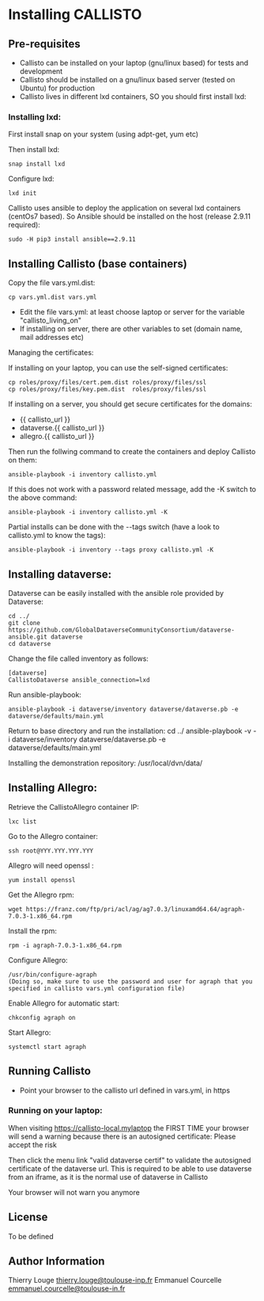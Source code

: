 Installing CALLISTO
===================

Pre-requisites
--------------

 - Callisto can be installed on your laptop (gnu/linux based) for tests and development
 - Callisto should be installed on a gnu/linux based server (tested on Ubuntu) for production
 - Callisto lives in different lxd containers, SO you should first install lxd:

### Installing lxd: ###

First install snap on your system (using adpt-get, yum etc)

Then install lxd:

    snap install lxd

Configure lxd:

    lxd init

Callisto uses ansible to deploy the application on several lxd containers (centOs7 based). So Ansible should be installed on the host (release 2.9.11 required):

    sudo -H pip3 install ansible==2.9.11

Installing Callisto (base containers)
-------------------------------------

Copy the file vars.yml.dist:

    cp vars.yml.dist vars.yml

 - Edit the file vars.yml: at least choose laptop or server for the variable "callisto_living_on"
 - If installing on server, there are other variables to set (domain name, mail addresses etc)

Managing the certificates:

If installing on your laptop, you can use the self-signed certificates:

    cp roles/proxy/files/cert.pem.dist roles/proxy/files/ssl
    cp roles/proxy/files/key.pem.dist  roles/proxy/files/ssl

If installing on a server, you should get secure certificates for the domains:
 - {{ callisto_url }}
 - dataverse.{{ callisto_url }}
 - allegro.{{ callisto_url }}

Then run the follwing command to create the containers and deploy Callisto on them:

    ansible-playbook -i inventory callisto.yml 

If this does not work with a password related message, add the -K switch to the above command:

    ansible-playbook -i inventory callisto.yml -K

Partial installs can be done with the --tags switch (have a look to callisto.yml to know the tags):

    ansible-playbook -i inventory --tags proxy callisto.yml -K


Installing dataverse:
---------------------

Dataverse can be easily installed with the ansible role provided by Dataverse:

    
    cd ../
    git clone https://github.com/GlobalDataverseCommunityConsortium/dataverse-ansible.git dataverse
    cd dataverse

Change the file called inventory as follows:

    [dataverse]
    CallistoDataverse ansible_connection=lxd

Run ansible-playbook:

    ansible-playbook -i dataverse/inventory dataverse/dataverse.pb -e dataverse/defaults/main.yml

Return to base directory and run the installation:
    cd ../
    ansible-playbook -v -i dataverse/inventory dataverse/dataverse.pb -e dataverse/defaults/main.yml

Installing the demonstration repository:
/usr/local/dvn/data/

Installing Allegro:
-------------------

Retrieve the CallistoAllegro container IP:

    lxc list

Go to the Allegro container:

    ssh root@YYY.YYY.YYY.YYY

Allegro will need openssl :

    yum install openssl

Get the Allegro rpm:

    wget https://franz.com/ftp/pri/acl/ag/ag7.0.3/linuxamd64.64/agraph-7.0.3-1.x86_64.rpm

Install the rpm:

    rpm -i agraph-7.0.3-1.x86_64.rpm

Configure Allegro:

    /usr/bin/configure-agraph
    (Doing so, make sure to use the password and user for agraph that you specified in callisto vars.yml configuration file)    

Enable Allegro for automatic start:

    chkconfig agraph on

Start Allegro:

    systemctl start agraph 

Running Callisto
----------------
- Point your browser to the callisto url defined in vars.yml, in https

### Running on your laptop: ###
When visiting https://callisto-local.mylaptop the FIRST TIME your browser will send a warning because
there is an autosigned certificate: Please accept the risk

Then click the menu link "valid dataverse certif" to validate the autosigned certificate of the dataverse url. This is required to be able to use
dataverse from an iframe, as it is the normal use of dataverse in Callisto

Your browser will not warn you anymore

License
-------
To be defined

Author Information
------------------

Thierry Louge thierry.louge@toulouse-inp.fr
Emmanuel Courcelle emmanuel.courcelle@toulouse-in.fr

